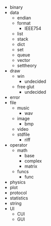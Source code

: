 * binary
* data
  * endian
  * format
    * IEEE754
  * list
  * stack
  * dict
  * set
  * queue
  * vector
  * settheory
* draw
  * win
    * undecided
  * free glut
    * undecided
* error
* file
  * music
    * wav
  * image
    * bmp
  * video
  * stdfile
    * riff
* operator
  * math
    * base
    * complex
    * matrix
  * funcs
    * func
* physics
* plot
* protocol
* statistics
* string
* UI
  * CUI
  * GUI